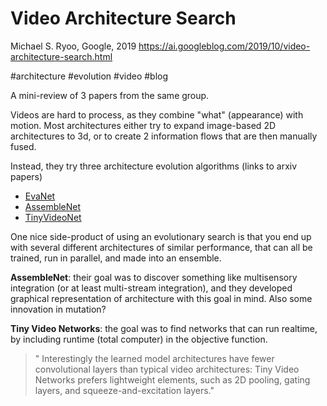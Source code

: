 # Video Architecture Search

Michael S. Ryoo, Google, 2019
https://ai.googleblog.com/2019/10/video-architecture-search.html

#architecture #evolution #video #blog

A mini-review of 3 papers from the same group.

Videos are hard to process, as they combine "what" (appearance) with motion. Most architectures either try to expand image-based 2D architectures to 3d, or to create 2 information flows that are then manually fused.

Instead, they try three architecture evolution algorithms (links to arxiv papers)
* [EvaNet](https://arxiv.org/abs/1811.10636)
* [AssembleNet](https://arxiv.org/abs/1905.13209)
* [TinyVideoNet](https://arxiv.org/abs/1910.06961)

One nice side-product of using an evolutionary search is that you end up with several different architectures of similar performance, that can all be trained, run in parallel, and made into an ensemble.

**AssembleNet**: their goal was to discover something like multisensory integration (or at least multi-stream integration), and they developed graphical representation of architecture with this goal in mind. Also some innovation in mutation?

**Tiny Video Networks**: the goal was to find networks that can run realtime, by including runtime (total computer) in the objective function. 

> " Interestingly the learned model architectures have fewer convolutional layers than typical video architectures: Tiny Video Networks prefers lightweight elements, such as 2D pooling, gating layers, and squeeze-and-excitation layers."